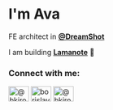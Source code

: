 <h1 align="left">I'm Ava</h1>

FE architect in **[@DreamShot](https://www.dreamshot.bg/)** 

I am building **[Lamanote](https://www.lamanote.com/)** 🌱 

<h3 align="left">Connect with me:</h3>
<p align="left">
<a href="https://twitter.com/b_ava_999" target="blank"><img align="center" src="https://raw.githubusercontent.com/rahuldkjain/github-profile-readme-generator/master/src/images/icons/Social/twitter.svg" alt="@bkirova" height="30" width="40" /></a>
<a href="https://linkedin.com/in/borislava-kirova-513222ba" target="blank"><img align="center" src="https://raw.githubusercontent.com/rahuldkjain/github-profile-readme-generator/master/src/images/icons/Social/linked-in-alt.svg" alt="borislava-kirova-513222ba" height="30" width="40" /></a>
<a href="https://medium.com/@bkirova" target="blank"><img align="center" src="https://raw.githubusercontent.com/rahuldkjain/github-profile-readme-generator/master/src/images/icons/Social/medium.svg" alt="@bkirova" height="30" width="40" /></a>
</p>

